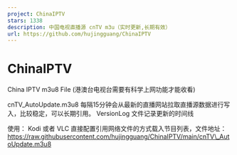 ```yaml
---
project: ChinaIPTV
stars: 1338
description: 中国电视直播源 cnTV m3u（实时更新,长期有效）
url: https://github.com/hujingguang/ChinaIPTV
---
```


ChinaIPTV
=========

China IPTV m3u8 File (港澳台电视台需要有科学上网功能才能收看)

cnTV\_AutoUpdate.m3u8 每隔15分钟会从最新的直播网站拉取直播源数据进行写入，比较稳定，可以长期引用。 VersionLog 文件记录更新的时间线

使用： Kodi 或者 VLC 直接配置引用网络文件的方式载入节目列表，文件地址：https://raw.githubusercontent.com/hujingguang/ChinaIPTV/main/cnTV\_AutoUpdate.m3u8
